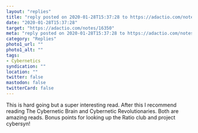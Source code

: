 ```yaml
---
layout: "replies"
title: "reply posted on 2020-01-28T15:37:28 to https://adactio.com/notes/16350"
date: "2020-01-28T15:37:28"
target: "https://adactio.com/notes/16350"
meta: "reply posted on 2020-01-28T15:37:28 to https://adactio.com/notes/16350"
category: "Replies"
photo1_url: ""
photo1_alt: ""
tags:
- Cybernetics
syndication: ""
location: ""
twitter: false
mastodon: false
twitterCard: false
---
```

This is hard going but a super interesting read. After this I recommend reading The Cybernetic Brain and Cybernetic Revolutionaries. Both are amazing reads. Bonus points for looking up the Ratio club and project cybersyn!
